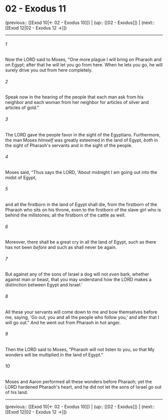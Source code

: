 # 02 - Exodus 11

(previous:: [[Exod 10|← 02 - Exodus 10]]) | (up:: [[02 - Exodus]]) | (next:: [[Exod 12|02 - Exodus 12 →]])

***


###### 1 
Now the LORD said to Moses, "One more plague I will bring on Pharaoh and on Egypt; after that he will let you go from here. When he lets you go, he will surely drive you out from here completely. 

###### 2 
Speak now in the hearing of the people that each man ask from his neighbor and each woman from her neighbor for articles of silver and articles of gold." 

###### 3 
The LORD gave the people favor in the sight of the Egyptians. Furthermore, the man Moses _himself_ was greatly esteemed in the land of Egypt, _both_ in the sight of Pharaoh's servants and in the sight of the people. 

###### 4 
Moses said, "Thus says the LORD, 'About midnight I am going out into the midst of Egypt, 

###### 5 
and all the firstborn in the land of Egypt shall die, from the firstborn of the Pharaoh who sits on his throne, even to the firstborn of the slave girl who is behind the millstones; all the firstborn of the cattle as well. 

###### 6 
Moreover, there shall be a great cry in all the land of Egypt, such as there has not been _before_ and such as shall never be again. 

###### 7 
But against any of the sons of Israel a dog will not _even_ bark, whether against man or beast, that you may understand how the LORD makes a distinction between Egypt and Israel.' 

###### 8 
All these your servants will come down to me and bow themselves before me, saying, 'Go out, you and all the people who follow you,' and after that I will go out." And he went out from Pharaoh in hot anger. 

###### 9 
Then the LORD said to Moses, "Pharaoh will not listen to you, so that My wonders will be multiplied in the land of Egypt." 

###### 10 
Moses and Aaron performed all these wonders before Pharaoh; yet the LORD hardened Pharaoh's heart, and he did not let the sons of Israel go out of his land.

***

(previous:: [[Exod 10|← 02 - Exodus 10]]) | (up:: [[02 - Exodus]]) | (next:: [[Exod 12|02 - Exodus 12 →]])
